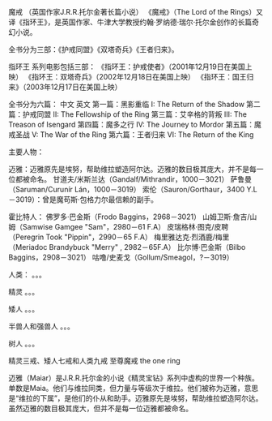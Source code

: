 魔戒 （英国作家J.R.R.托尔金著长篇小说）
《魔戒》（The Lord of the Rings）又译《指环王》，是英国作家、牛津大学教授约翰·罗纳德·瑞尔·托尔金创作的长篇奇幻小说。

全书分为三部：《护戒同盟》《双塔奇兵》《王者归来》。

指环王 系列电影包括三部：
《指环王：护戒使者》（2001年12月19日在美国上映）
《指环王：双塔奇兵》（2002年12月18日在美国上映）
《指环王：国王归来》（2003年12月17日在美国上映）



全书分为六篇：
中文	英文
第一篇：黑影重临	I: The Return of the Shadow
第二篇：护戒同盟	II: The Fellowship of the Ring
第三篇：艾辛格的背叛	III: The Treason of Isengard
第四篇：魔多之行	IV: The Journey to Mordor
第五篇：魔戒圣战	V: The War of the Ring
第六篇：王者归来	VI: The Return of the King



主要人物：

迈雅：迈雅原先是埃努，帮助维拉塑造阿尔达。迈雅的数目极其庞大，并不是每一位都被命名。
甘道夫/米斯兰达（Gandalf/Mithrandir，1000－3021）
萨鲁曼（Saruman/Curunír Lán，1000－3019）
索伦（Sauron/Gorthaur，3400 Y.L－3019）：曾是魔苟斯·包格力尔最信赖的副手。


霍比特人：
佛罗多·巴金斯（Frodo Baggins，2968－3021）
山姆卫斯·詹吉/山姆（Samwise Gamgee "Sam"，2980－61 F.A）
皮瑞格林·图克/皮聘（Peregrin Took "Pippin"，2990－65 F.A）
梅里雅达克·烈酒鹿/梅里（Meriadoc Brandybuck "Merry" , 2982－65F.A）
比尔博·巴金斯（Bilbo Baggins，2908－3021）
咕噜/史麦戈（Gollum/Smeagol，?－3019）



人类：
。。。



 精灵
 。。。




矮人
。。。



半兽人和强兽人
。。。



树人
。。。




精灵三戒、矮人七戒和人类九戒
至尊魔戒 the one ring

迈雅（Maiar）是J.R.R.托尔金的小说《精灵宝钻》系列中虚构的世界一个种族。单数是Maia。他们与维拉同类，但力量与等级次于维拉。他们被称为迈雅，意思是“维拉的下属”，是他们的仆从和助手。迈雅原先是埃努，帮助维拉塑造阿尔达。虽然迈雅的数目极其庞大，但并不是每一位迈雅都被命名。








